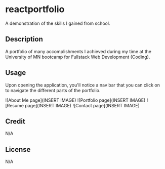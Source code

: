 # reactportfolio

A demonstration of the skills I gained from school.

## Description

A portfolio of many accomplishments I achieved during my time at the University of MN bootcamp for Fullstack Web Development (Coding).

## Usage

Upon opening the application, you'll notice a nav bar that you can click on to navigate the different parts of the portfolio.

![About Me page](INSERT IMAGE)
![Portfolio page](INSERT IMAGE)
![Resume page](INSERT IMAGE)
![Contact page](INSERT IMAGE)

## Credit

N/A

## License

N/A

